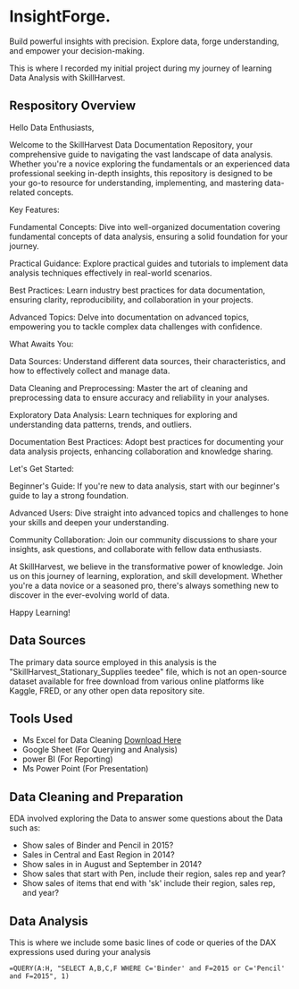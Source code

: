 # InsightForge.
Build powerful insights with precision. Explore data, forge understanding, and empower your decision-making.

This is where I recorded my initial project during my journey of learning Data Analysis with SkillHarvest.

## Respository Overview

Hello Data Enthusiasts,

 Welcome to the SkillHarvest Data Documentation Repository, your comprehensive guide to navigating the vast landscape of data analysis. Whether you're a novice exploring the fundamentals or an experienced data professional seeking in-depth insights, this repository is designed to be your go-to resource for understanding, implementing, and mastering data-related concepts.

 Key Features:

Fundamental Concepts: Dive into well-organized documentation covering fundamental concepts of data analysis, ensuring a solid foundation for your journey.

Practical Guidance: Explore practical guides and tutorials to implement data analysis techniques effectively in real-world scenarios.

Best Practices: Learn industry best practices for data documentation, ensuring clarity, reproducibility, and collaboration in your projects.

Advanced Topics: Delve into documentation on advanced topics, empowering you to tackle complex data challenges with confidence.

 What Awaits You:

Data Sources: Understand different data sources, their characteristics, and how to effectively collect and manage data.

Data Cleaning and Preprocessing: Master the art of cleaning and preprocessing data to ensure accuracy and reliability in your analyses.

Exploratory Data Analysis: Learn techniques for exploring and understanding data patterns, trends, and outliers.

Documentation Best Practices: Adopt best practices for documenting your data analysis projects, enhancing collaboration and knowledge sharing.

 Let's Get Started:

Beginner's Guide: If you're new to data analysis, start with our beginner's guide to lay a strong foundation.

Advanced Users: Dive straight into advanced topics and challenges to hone your skills and deepen your understanding.

Community Collaboration: Join our community discussions to share your insights, ask questions, and collaborate with fellow data enthusiasts.

At SkillHarvest, we believe in the transformative power of knowledge. Join us on this journey of learning, exploration, and skill development. Whether you're a data novice or a seasoned pro, there's always something new to discover in the ever-evolving world of data.

Happy Learning!

## Data Sources
The primary data source employed in this analysis is the "SkillHarvest_Stationary_Supplies teedee" file, which is not an open-source dataset available for free download from various online platforms like Kaggle, FRED, or any other open data repository site.

## Tools Used
- Ms Excel for Data Cleaning [Download Here](https:/www.microsoft.com)
- Google Sheet (For Querying and Analysis)
- power BI (For Reporting)
- Ms Power Point (For Presentation)

## Data Cleaning and Preparation
EDA involved exploring the Data to answer some questions about the Data such as:
  - Show sales of Binder and Pencil in 2015?
  - Sales in Central and East Region in 2014?
  - Show sales in in August and September in 2014?
  - Show sales that start with Pen, include their region, sales rep and year?
  - Show sales of items that end with 'sk' include their region, sales rep, and year?

## Data Analysis
This is where we include some basic lines of code or queries of the DAX expressions used during your analysis

```
=QUERY(A:H, "SELECT A,B,C,F WHERE C='Binder' and F=2015 or C='Pencil' and F=2015", 1)

```
